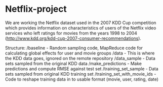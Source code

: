 Netflix-project
===============
We are working the Netflix dataset used in the 2007 KDD Cup competition which provides information on characteristics of users of the Netflix video services who left ratings for movies from the years 1998 to 2004 (http://www.kdd.org/kdd-cup-2007-consumer-recommendations).

Structure:
/baseline - Random sampling code, MapReduce code for calculating global effects for user and movie groups
/data - This is where the KDD data goes, ignored on the remote repository
/data_sample - Data sets sampled from the original KDD data
/make_predictions - Make predictions and compute RMSE against test set
/training_set_sample - Data sets sampled from original KDD training set
/training_set_with_movie_ids - Code to reshape training data in to usable format (movie, user, rating, date)